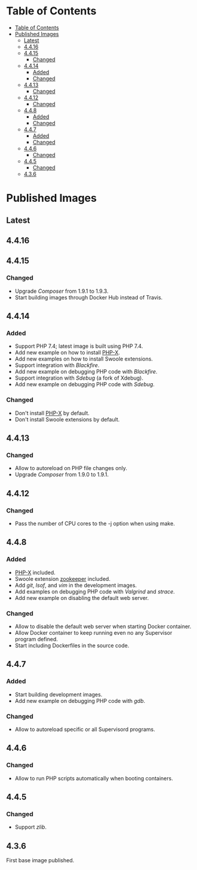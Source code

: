 Table of Contents
=================

   * [Table of Contents](#table-of-contents)
   * [Published Images](#published-images)
      * [Latest](#latest)
      * [4.4.16](#4416)
      * [4.4.15](#4415)
         * [Changed](#changed)
      * [4.4.14](#4414)
         * [Added](#added)
         * [Changed](#changed-1)
      * [4.4.13](#4413)
         * [Changed](#changed-2)
      * [4.4.12](#4412)
         * [Changed](#changed-3)
      * [4.4.8](#448)
         * [Added](#added-1)
         * [Changed](#changed-4)
      * [4.4.7](#447)
         * [Added](#added-2)
         * [Changed](#changed-5)
      * [4.4.6](#446)
         * [Changed](#changed-6)
      * [4.4.5](#445)
         * [Changed](#changed-7)
      * [4.3.6](#436)

# Published Images

## Latest

## 4.4.16

## 4.4.15

### Changed
- Upgrade _Composer_ from 1.9.1 to 1.9.3.
- Start building images through Docker Hub instead of Travis.

## 4.4.14

### Added
- Support PHP 7.4; latest image is built using PHP 7.4.
- Add new example on how to install [PHP-X](https://github.com/swoole/phpx).
- Add new examples on how to install Swoole extensions.
- Support integration with _Blackfire_.
- Add new example on debugging PHP code with _Blackfire_.
- Support integration with _Sdebug_ (a fork of Xdebug).
- Add new example on debugging PHP code with _Sdebug_.

### Changed
- Don't install [PHP-X](https://github.com/swoole/phpx) by default.
- Don't install Swoole extensions by default.

## 4.4.13

### Changed
- Allow to autoreload on PHP file changes only.
- Upgrade _Composer_ from 1.9.0 to 1.9.1.

## 4.4.12

### Changed
- Pass the number of CPU cores to the -j option when using make.

## 4.4.8

### Added
- [PHP-X](https://github.com/swoole/phpx) included.
- Swoole extension [zookeeper](https://github.com/swoole/ext-zookeeper) included.
- Add _git_, _lsof_, and _vim_ in the development images.
- Add examples on debugging PHP code with _Valgrind_ and _strace_.
- Add new example on disabling the default web server.

### Changed
- Allow to disable the default web server when starting Docker container.
- Allow Docker container to keep running even no any Supervisor program defined.
- Start including Dockerfiles in the source code.

## 4.4.7

### Added
- Start building development images.
- Add new example on debugging PHP code with _gdb_.

### Changed
- Allow to autoreload specific or all Supervisord programs.

## 4.4.6

### Changed
- Allow to run PHP scripts automatically when booting containers.

## 4.4.5

### Changed
- Support _zlib_.

## 4.3.6

First base image published.
